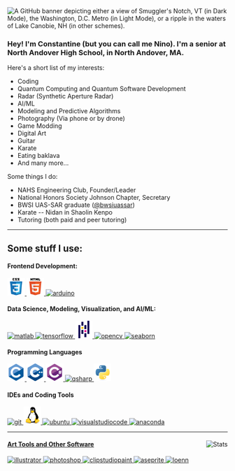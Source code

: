 <!-- Hello! -->

<picture>
 <source media="(prefers-color-scheme: dark)" srcset="https://drive.google.com/uc?export=view&id=1F33qVvVGUZqDHSzYscwqVeBlLTcx_ZN9">
 <source media="(prefers-color-scheme: light)" srcset="https://drive.google.com/uc?export=view&id=1I9s760UHCHr_cvcRj6zaGTlocizmORB5">
 <img alt="A GitHub banner depicting either a view of Smuggler's Notch, VT (in Dark Mode), the Washington, D.C. Metro (in Light Mode), or a ripple in the waters of Lake Canobie, NH (in other schemes)." src="https://drive.google.com/uc?export=view&id=1HZdAz_ddW5qKQ_vrn1IN2PoujKFoLl0L">
</picture>

### Hey! I'm Constantine (but you can call me Nino). I'm a senior at North Andover High School, in North Andover, MA.

Here's a short list of my interests:

- Coding
- Quantum Computing and Quantum Software Development
- Radar (Synthetic Aperture Radar)
- AI/ML
- Modeling and Predictive Algorithms
- Photography (Via phone or by drone)
- Game Modding
- Digital Art
- Guitar
- Karate
- Eating baklava
- And many more...

Some things I do:

- NAHS Engineering Club, Founder/Leader
- National Honors Society Johnson Chapter, Secretary
- BWSI UAS-SAR graduate ([@bwsiuassar](https://github.com/bwsiuassar))
- Karate -- Nidan in Shaolin Kenpo
- Tutoring (both paid and peer tutoring)

----

## Some stuff I use:

#### Frontend Development:

<a href="https://www.w3schools.com/css/" target="_blank" rel="noreferrer"> <img src="https://raw.githubusercontent.com/devicons/devicon/master/icons/css3/css3-original-wordmark.svg" alt="css3" width="40" height="40"/> </a>
<a href="https://www.w3.org/html/" target="_blank" rel="noreferrer"> <img src="https://raw.githubusercontent.com/devicons/devicon/master/icons/html5/html5-original-wordmark.svg" alt="html5" width="40" height="40"/> </a>
<a href="https://www.arduino.cc/" target="_blank" rel="noreferrer"> <img src="https://cdn.worldvectorlogo.com/logos/arduino-1.svg" alt="arduino" width="40" height="40"/> </a>

#### Data Science, Modeling, Visualization, and AI/ML:

<a href="https://www.mathworks.com/" target="_blank" rel="noreferrer"> <img src="https://upload.wikimedia.org/wikipedia/commons/2/21/Matlab_Logo.png" alt="matlab" width="40" height="40"/> </a>
<a href="https://www.tensorflow.org" target="_blank" rel="noreferrer"> <img src="https://www.vectorlogo.zone/logos/tensorflow/tensorflow-icon.svg" alt="tensorflow" width="40" height="40"/> </a>
<a href="https://pandas.pydata.org/" target="_blank" rel="noreferrer"> <img src="https://raw.githubusercontent.com/devicons/devicon/2ae2a900d2f041da66e950e4d48052658d850630/icons/pandas/pandas-original.svg" alt="pandas" width="40" height="40"/> </a>
<a href="https://opencv.org/" target="_blank" rel="noreferrer"> <img src="https://www.vectorlogo.zone/logos/opencv/opencv-icon.svg" alt="opencv" width="40" height="40"/> </a> 
<a href="https://seaborn.pydata.org/" target="_blank" rel="noreferrer"> <img src="https://seaborn.pydata.org/_images/logo-mark-lightbg.svg" alt="seaborn" width="40" height="40"/> </a> 

#### Programming Languages

<a href="https://www.cprogramming.com/" target="_blank" rel="noreferrer"> <img src="https://raw.githubusercontent.com/devicons/devicon/master/icons/c/c-original.svg" alt="c" width="40" height="40"/> </a> 
<a href="https://www.w3schools.com/cpp/" target="_blank" rel="noreferrer"> <img src="https://raw.githubusercontent.com/devicons/devicon/master/icons/cplusplus/cplusplus-original.svg" alt="cplusplus" width="40" height="40"/> </a> 
<a href="https://www.w3schools.com/cs/" target="_blank" rel="noreferrer"> <img src="https://raw.githubusercontent.com/devicons/devicon/master/icons/csharp/csharp-original.svg" alt="csharp" width="40" height="40"/> </a>
<a href="https://quantum.microsoft.com/en-us/experience/quantum-coding" target="_blank" rel="noreferrer"> <img src="https://quantum.gallerycdn.vsassets.io/extensions/quantum/qsharp-lang-vscode/1.3.1/1711134129596/Microsoft.VisualStudio.Services.Icons.Default" alt="qsharp" width="40" height="40"/> </a>
<a href="https://www.python.org" target="_blank" rel="noreferrer"> <img src="https://raw.githubusercontent.com/devicons/devicon/master/icons/python/python-original.svg" alt="python" width="40" height="40"/> </a>

#### IDEs and Coding Tools

<a href="https://git-scm.com/" target="_blank" rel="noreferrer"> <img src="https://www.vectorlogo.zone/logos/git-scm/git-scm-icon.svg" alt="git" width="40" height="40"/> </a>
<a href="https://www.linux.org/" target="_blank" rel="noreferrer"> <img src="https://raw.githubusercontent.com/devicons/devicon/master/icons/linux/linux-original.svg" alt="linux" width="40" height="40"/> </a>
<a href="https://ubuntu.com/" target="_blank" rel="noreferrer"> <img src="https://upload.wikimedia.org/wikipedia/commons/thumb/9/9e/UbuntuCoF.svg/512px-UbuntuCoF.svg.png" alt="ubuntu" width="40" height="40"/> </a>
<a href="https://code.visualstudio.com/" target="_blank" rel="noreferrer"> <img src="https://code.visualstudio.com/assets/images/code-stable.png" alt="visualstudiocode" width="40" height="40"/> </a>
<a href="https://www.anaconda.com/" target="_blank" rel="noreferrer"> <img src="https://avatars.githubusercontent.com/u/497012?s=280&v=4" alt="anaconda" width="40" height="40"/> </a>
 
----

<a href="https://github.com/AjayaRamachandran">
    <img align="right" alt="Stats"
         src="https://github-readme-stats.vercel.app/api?username=CJRoshi&theme=vue-dark&show_icons=true&rank_icon=github">

#### Art Tools and Other Software

<a href="https://www.adobe.com/in/products/illustrator.html" target="_blank" rel="noreferrer"> <img src="https://www.vectorlogo.zone/logos/adobe_illustrator/adobe_illustrator-icon.svg" alt="illustrator" width="40" height="40"/> </a> 
<a href="https://www.photoshop.com/en" target="_blank" rel="noreferrer"> <img src="https://upload.wikimedia.org/wikipedia/commons/b/be/Adobe_Photoshop_CS6_icon.png" alt="photoshop" width="40" height="40"/> </a>
<a href="https://www.clipstudio.net/en/" target="_blank" rel="noreferrer"> <img src="https://upload.wikimedia.org/wikipedia/en/6/66/Clip_Studio_Paint_app_logo.png" alt="clipstudiopaint" width="40" height="40"/> </a>
<a href="https://www.aseprite.org/" target="_blank" rel="noreferrer"> <img src="https://upload.wikimedia.org/wikipedia/commons/thumb/6/69/Logo_Aseprite.svg/800px-Logo_Aseprite.svg.png" alt="aseprite" width="40" height="40"/> </a>
<a href="https://github.com/CelestialCartographers/Loenn" target="_blank" rel="noreferrer"> <img src="https://drive.google.com/uc?export=view&id=1AjdR1n_lQ9SlfkvGbxdXcmNpKYWjzqLK" alt="loenn" width="40" height="40"/> </a>
